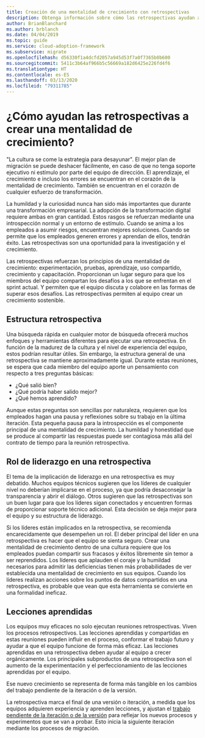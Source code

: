 ```yaml
---
title: Creación de una mentalidad de crecimiento con retrospectivas
description: Obtenga información sobre cómo las retrospectivas ayudan a crear una mentalidad de crecimiento y permiten que los equipos creen un crecimiento sostenible.
author: BrianBlanchard
ms.author: brblanch
ms.date: 04/04/2019
ms.topic: guide
ms.service: cloud-adoption-framework
ms.subservice: migrate
ms.openlocfilehash: d56330f1a4dcfd2057a945d53f7a0f7365b0b600
ms.sourcegitcommit: 5411c3b64af966b5c56669a182d6425e226fd4f6
ms.translationtype: HT
ms.contentlocale: es-ES
ms.lasthandoff: 03/13/2020
ms.locfileid: "79311785"
---
```

<!-- markdownlint-disable MD026 -->

# <a name="how-do-retrospectives-help-build-a-growth-mindset"></a>¿Cómo ayudan las retrospectivas a crear una mentalidad de crecimiento?

"La cultura se come la estrategia para desayunar". El mejor plan de migración se puede deshacer fácilmente, en caso de que no tenga soporte ejecutivo ni estímulo por parte del equipo de dirección. El aprendizaje, el crecimiento e incluso los errores se encuentran en el corazón de la mentalidad de crecimiento. También se encuentran en el corazón de cualquier esfuerzo de transformación.

La humildad y la curiosidad nunca han sido más importantes que durante una transformación empresarial. La adopción de la transformación digital requiere ambas en gran cantidad. Estos rasgos se refuerzan mediante una introspección normal y un entorno de estímulo. Cuando se anima a los empleados a asumir riesgos, encuentran mejores soluciones. Cuando se permite que los empleados generen errores y aprendan de ellos, tendrán éxito. Las retrospectivas son una oportunidad para la investigación y el crecimiento.

Las retrospectivas refuerzan los principios de una mentalidad de crecimiento: experimentación, pruebas, aprendizaje, uso compartido, crecimiento y capacitación. Proporcionan un lugar seguro para que los miembros del equipo compartan los desafíos a los que se enfrentan en el sprint actual. Y permiten que el equipo discuta y colabore en las formas de superar esos desafíos. Las retrospectivas permiten al equipo crear un crecimiento sostenible.

## <a name="retrospective-structure"></a>Estructura retrospectiva

Una búsqueda rápida en cualquier motor de búsqueda ofrecerá muchos enfoques y herramientas diferentes para ejecutar una retrospectiva. En función de la madurez de la cultura y el nivel de experiencia del equipo, estos podrían resultar útiles. Sin embargo, la estructura general de una retrospectiva se mantiene aproximadamente igual. Durante estas reuniones, se espera que cada miembro del equipo aporte un pensamiento con respecto a tres preguntas básicas:

- ¿Qué salió bien?
- ¿Qué podría haber salido mejor?
- ¿Qué hemos aprendido?

Aunque estas preguntas son sencillas por naturaleza, requieren que los empleados hagan una pausa y reflexiones sobre su trabajo en la última iteración. Esta pequeña pausa para la introspección es el componente principal de una mentalidad de crecimiento. La humildad y honestidad que se produce al compartir las respuestas puede ser contagiosa más allá del contrato de tiempo para la reunión retrospectiva.

## <a name="leaderships-role-in-a-retrospective"></a>Rol de liderazgo en una retrospectiva

El tema de la implicación de liderazgo en una retrospectiva es muy debatido. Muchos equipos técnicos sugieren que los líderes de cualquier nivel no deberían implicarse en el proceso, ya que podría desaconsejar la transparencia y abrir el diálogo. Otros sugieren que las retrospectivas son un buen lugar para que los líderes sigan conectados y encuentren formas de proporcionar soporte técnico adicional. Esta decisión se deja mejor para el equipo y su estructura de liderazgo.

Si los líderes están implicados en la retrospectiva, se recomienda encarecidamente que desempeñen un rol. El deber principal del líder en una retrospectiva es hacer que el equipo se sienta seguro. Crear una mentalidad de crecimiento dentro de una cultura requiere que los empleados puedan compartir sus fracasos y éxitos libremente sin temor a ser reprendidos. Los líderes que aplauden el coraje y la humildad necesarios para admitir las deficiencias tienen más probabilidades de ver establecida una mentalidad de crecimiento en sus equipos. Cuando los líderes realizan acciones sobre los puntos de datos compartidos en una retrospectiva, es probable que vean que esta herramienta se convierte en una formalidad ineficaz.

## <a name="lessons-learned"></a>Lecciones aprendidas

Los equipos muy eficaces no solo ejecutan reuniones retrospectivas. Viven los procesos retrospectivos. Las lecciones aprendidas y compartidas en estas reuniones pueden influir en el proceso, conformar el trabajo futuro y ayudar a que el equipo funcione de forma más eficaz. Las lecciones aprendidas en una retrospectiva deben ayudar al equipo a crecer orgánicamente. Los principales subproductos de una retrospectiva son el aumento de la experimentación y el perfeccionamiento de las lecciones aprendidas por el equipo.

Ese nuevo crecimiento se representa de forma más tangible en los cambios del trabajo pendiente de la iteración o de la versión.

La retrospectiva marca el final de una versión o iteración, a medida que los equipos adquieren experiencia y aprenden lecciones, y ajustan el [trabajo pendiente de la iteración o de la versión](../assess/release-iteration-backlog.md) para reflejar los nuevos procesos y experimentos que se van a probar. Esto inicia la siguiente iteración mediante los procesos de migración.
